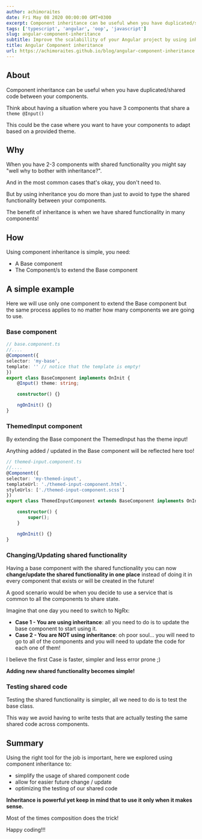 ```yaml
---
author: achimoraites
date: Fri May 08 2020 00:00:00 GMT+0300
excerpt: Component inheritance can be useful when you have duplicated/shared code between your components.
tags: ['typescript', 'angular', 'oop', 'javascript']
slug: angular-component-inheritance
subtitle: Improve the scalabillity of your Angular project by using inheritance! 
title: Angular Component inheritance
url: https://achimoraites.github.io/blog/angular-component-inheritance
---
```


<script context="module">
  export const prerender = true;
</script>

## About
Component inheritance can be useful when you 
have duplicated/shared code between your components.

Think about having a situation where you have 3 components
that share a `theme @Input()`

This could be the case where you want to have your components to adapt based on a provided theme.

## Why

When you have 2-3 components with shared functionality 
you might say "well why to bother with inheritance?".

And in the most common cases that's okay, you don't need to.

But by using inheritance you do more than just to avoid to type the shared functionality between your components.

The benefit of inheritance is when we have shared functionality in many components!

## How

Using component inheritance is simple, you need:
- A Base component
- The Component/s to extend the Base component



## A simple example
Here we will use only one component to extend the Base component but the same process applies to no matter how many components we are going to use.

### Base component
```typescript
// base.component.ts
//....
@Component({
selector: 'my-base',
template: '' // notice that the template is empty!
})
export class BaseComponent implements OnInit {
    @Input() theme: string;

    constructor() {}

    ngOnInit() {}
}
```

### ThemedInput component
By extending the Base component the ThemedInput has the theme input!

Anything added / updated in the Base component will be reflected here too!

```typescript
// themed-input.component.ts
//....
@Component({
selector: 'my-themed-input',
templateUrl: './themed-input-component.html'.
styleUrls: ['./themed-input-component.scss']
})
export class ThemedInputComponent extends BaseComponent implements OnInit {

    constructor() {
        super();
    }

    ngOnInit() {}
}
```




### Changing/Updating shared functionality

Having a base component with the shared functionality you can now **change/update the shared functionality in one place** instead of doing it in every component that exists or will be created in the future!

A good scenario would be when you decide to use a service that is common to all the components to share state.

Imagine that one day you need to switch to NgRx:
- **Case 1 - You are using inheritance**: all you need to do is to update the base component to start using it.
- **Case 2 - You are NOT using inheritance**: oh poor soul... you will need to go to all of the components and you will need to update the code for each one of them!

I believe the first Case is faster, simpler and less error prone ;)

**Adding new shared functionality becomes simple!**

### Testing shared code

Testing the shared functionality is simpler, all we need to do is to test the base class.

This way we avoid having to write tests that are actually testing the same shared code across components.



## Summary

Using the right tool for the job is important, here we explored using component inheritance to:
- simplify the usage of shared component code
- allow for easier future change / update
- optimizing the testing of our shared code

**Inheritance is powerful yet keep in mind that to use it only when it makes sense.**

Most of the times composition does the trick!


Happy coding!!!